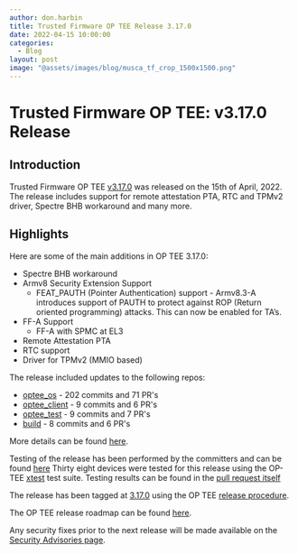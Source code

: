 ```yaml
---
author: don.harbin
title: Trusted Firmware OP TEE Release 3.17.0
date: 2022-04-15 10:00:00
categories:
  - Blog
layout: post
image: "@assets/images/blog/musca_tf_crop_1500x1500.png"
---
```


# **Trusted Firmware OP TEE: v3.17.0 Release**

## Introduction

Trusted Firmware OP TEE [v3.17.0](https://github.com/OP-TEE/optee_os/blob/3.17.0/CHANGELOG.md) was released on the 15th of April, 2022. The release includes support for remote attestation PTA, RTC and TPMv2 driver, Spectre BHB workaround and many more.

## Highlights

Here are some of the main additions in OP TEE 3.17.0:

- Spectre BHB workaround
- Armv8 Security Extension Support
  - FEAT_PAUTH (Pointer Authentication) support - Armv8.3-A introduces support of PAUTH to protect against ROP (Return oriented programming) attacks. This can now be enabled for TA’s.
- FF-A Support
  - FF-A with SPMC at EL3
- Remote Attestation PTA
- RTC support
- Driver for TPMv2 (MMIO based)

The release included updates to the following repos:

- [optee_os](https://optee.readthedocs.io/en/latest/building/gits/optee_os.html#optee-os) - 202 commits and 71 PR's
- [optee_client](https://optee.readthedocs.io/en/latest/building/gits/optee_client.html#optee-client) - 9 commits and 6 PR's
- [optee_test](https://optee.readthedocs.io/en/latest/building/gits/optee_test.html#optee-test) - 9 commits and 7 PR's
- [build](https://optee.readthedocs.io/en/latest/building/gits/build.html#build) - 8 commits and 6 PR's

More details can be found [here](https://github.com/OP-TEE/optee_os/blob/master/CHANGELOG.md).

Testing of the release has been performed by the committers and can be found [here](https://github.com/OP-TEE/optee_os/commit/f9e550142dd4b33ee1112f5dd64ffa94ba79cefa)
Thirty eight devices were tested for this release using the OP-TEE [xtest](https://optee.readthedocs.io/en/latest/building/gits/optee_test.html) test suite. Testing results can be found in the [pull request itself](https://github.com/OP-TEE/optee_os/pull/5094)

The release has been tagged at [3.17.0](https://github.com/OP-TEE/optee_os/releases/tag/3.17.0) using the OP TEE [release procedure](https://optee.readthedocs.io/en/latest/general/releases.html#release-procedure).

The OP TEE release roadmap can be found [here](https://optee.readthedocs.io/en/latest/general/releases.html).

Any security fixes prior to the next release will be made available on the [Security Advisories page](https://github.com/OP-TEE/optee_os/security/advisories?state=published).
